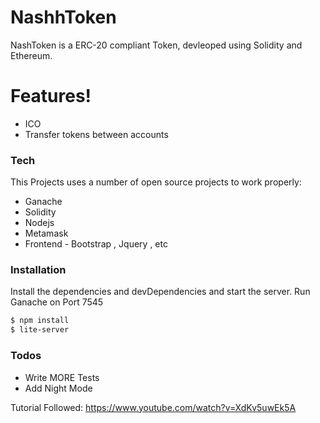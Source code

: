 # NashhToken

NashToken is a ERC-20 compliant Token, devleoped using Solidity and Ethereum.

# Features!

  - ICO 
  - Transfer tokens between accounts


### Tech

This Projects uses a number of open source projects to work properly:

* Ganache
* Solidity
* Nodejs
* Metamask
* Frontend - Bootstrap , Jquery , etc


### Installation

Install the dependencies and devDependencies and start the server.
Run Ganache on Port 7545

```sh
$ npm install 
$ lite-server
```

### Todos

 - Write MORE Tests
 - Add Night Mode



Tutorial Followed: https://www.youtube.com/watch?v=XdKv5uwEk5A